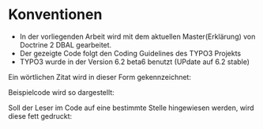 Konventionen
============

* In der vorliegenden Arbeit wird mit dem aktuellen Master(Erklärung) von Doctrine 2 DBAL gearbeitet.
* Der gezeigte Code folgt den Coding Guidelines des TYPO3 Projekts
* TYPO3 wurde in der Version 6.2 beta6 benutzt (UPdate auf 6.2 stable)

Ein wörtlichen Zitat wird in dieser Form gekennzeichnet:


Beispielcode wird so dargestellt:



Soll der Leser im Code auf eine bestimmte Stelle hingewiesen werden, wird diese fett gedruckt:




